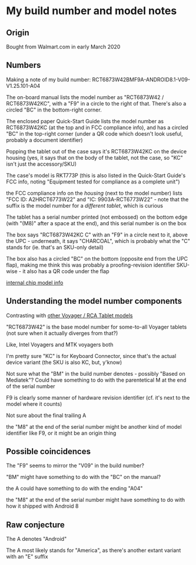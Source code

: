 # My build number and model notes

## Origin

Bought from Walmart.com in early March 2020

## Numbers

Making a note of my build number: RCT6873W42BMF9A-ANDROID8.1-V09-V1.25.101-A04

The on-board manual lists the model number as "RCT6873W42 / RCT6873W42KC", with a "F9" in a circle to the right of that. There's also a circled "BC" in the bottom-right corner.

The enclosed paper Quick-Start Guide lists the model number as RCT6873W42KC (at the top and in FCC compliance info), and has a circled "BC" in the top-right corner (under a QR code which doesn't look useful, probably a document identifier)

Popping the tablet out of the case says it's RCT6873W42KC on the device housing (yes, it says that on the body of the tablet, not the case, so "KC" isn't just the accessory/SKU)

The case's model is RKT773P (this is also listed in the Quick-Start Guide's FCC info, noting "Equipment tested for compliance as a complete unit")

the FCC compliance info on the *housing* (next to the model number) lists "FCC ID: A2HRCT6773W22" and "IC: 9903A-RCT6773W22" - note that the suffix is the model number for a *different tablet*, which is curious

The tablet has a serial number printed (not embossed) on the bottom edge (with "(M8)" after a space at the end), and this serial number is on the box

The box says "RCT6873W42KC C" with an "F9" in a circle next to it, above the UPC - underneath, it says "CHARCOAL", which is probably what the "C" stands for (ie. that's an SKU-only detail)

The box also has a circled "BC" on the bottom (opposite end from the UPC flap), making me think this was probably a proofing-revision identifier SKU-wise - it also has a QR code under the flap

[internal chip model info](c7ac2f92-4a8d-48e8-960b-704ef357e078.md)

## Understanding the model number components

Contrasting with [other Voyager / RCA Tablet models](27e3eedf-83d3-4c7a-920e-27e4303801b5.md)

"RCT6873W42" is the base model number for some-to-all Voyager tablets (not sure when it actually diverges from that?)

Like, Intel Voyagers and MTK voyagers both

I'm pretty sure "KC" is for Keyboard Connector, since that's the actual device variant (the SKU is also KC, but, y'know)

Not sure what the "BM" in the build number denotes - possibly "Based on Mediatek"? Could have something to do with the parentetical M at the end of the serial number

F9 is clearly some manner of hardware revision identifier (cf. it's next to the model where it counts)

Not sure about the final trailing A

the "M8" at the end of the serial number might be another kind of model identifier like F9, or it might be an origin thing

## Possible coincidences

The "F9" seems to mirror the "V09" in the build number?

"BM" might have something to do with the "BC" on the manual?

the A could have something to do with the ending "A04"

the "M8" at the end of the serial number might have something to do with how it shipped with Android 8

## Raw conjecture

The A denotes "Android"

The A most likely stands for "America", as there's another extant variant with an "E" suffix
